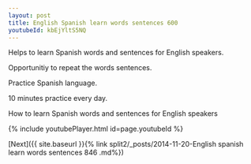 ```yaml
---
layout: post
title: English Spanish learn words sentences 600 
youtubeId: kbEjYltS5NQ
---
```

 
 
Helps to learn Spanish words and sentences for English speakers.

Opportunitiy to repeat the words sentences. 

Practice Spanish language. 
 
10 minutes practice every day. 
 
How to learn Spanish words and sentences for English speakers 
 
{% include youtubePlayer.html id=page.youtubeId %}
 
 
[Next]({{ site.baseurl }}{% link  split2/_posts/2014-11-20-English spanish learn words sentences 846 .md%})
 
